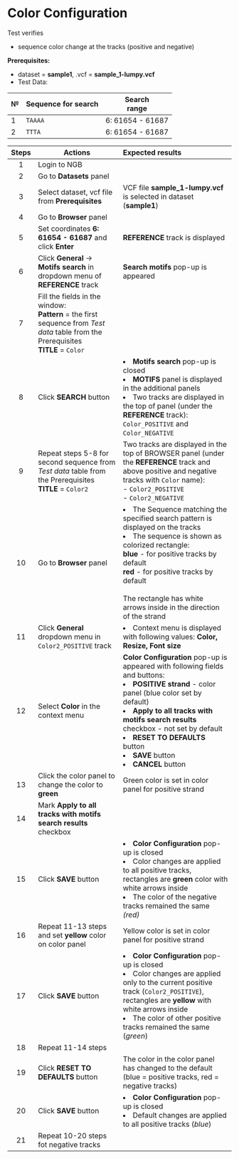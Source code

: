 # Color Configuration

Test verifies

 - sequence color change at the tracks (positive and negative)

**Prerequisites:**
- dataset = **sample1**, .vcf = **sample_1-lumpy.vcf**
- Test Data: 

| №   | Sequence for search | Search <br> range  |
|-----|---------------------|--------------------|
| 1   | `TAAAA`             | 6: 61654 - 61687 | 
| 2   | `TTTA`              | 6: 61654 - 61687 |


| Steps | Actions                                                                                                                                    | Expected results                                                                                                                                                                                                                                                                                                      |
|:-----:|--------------------------------------------------------------------------------------------------------------------------------------------|:----------------------------------------------------------------------------------------------------------------------------------------------------------------------------------------------------------------------------------------------------------------------------------------------------------------------|
|   1   | Login to NGB                                                                                                                               |                                                                                                                                                                                                                                                                                                                       |
|   2   | Go to **Datasets** panel                                                                                                                   |                                                                                                                                                                                                                                                                                                                       |
|   3   | Select dataset, vcf file from **Prerequisites**                                                                                            | VCF file **sample_1-lumpy.vcf** is selected in dataset (**sample1**)                                                                                                                                                                                                                                                  |
|   4   | Go to **Browser** panel                                                                                                                    |                                                                                                                                                                                                                                                                                                                       |
|   5   | Set coordinates **6: 61654 - 61687** and click **Enter**                                                                                   | **REFERENCE** track is displayed                                                                                                                                                                                                                                                                                      |
|   6   | Click **General** -> **Motifs search** in dropdown menu of **REFERENCE** track                                                             | **Search motifs** pop-up is appeared                                                                                                                                                                                                                                                                                  |
|   7   | Fill the fields in the window: <br>**Pattern** = the first sequence from *Test data* table from the Prerequisites  <br>**TITLE** = `Color` |                                                                                                                                                                                                                                                                                                                       |
|   8   | Click **SEARCH** button                                                                                                                    | <li> **Motifs search** pop-up is closed <li>**MOTIFS** panel is displayed in the additional panels <li> Two tracks are displayed in the top of panel (under the **REFERENCE** track): `Color_POSITIVE` and `Color_NEGATIVE`                                                                                           |
|   9   | Repeat steps 5-8 for second sequence from *Test data* table from the Prerequisites <br>**TITLE** = `Color2`                                | Two tracks are displayed in the top of BROWSER panel (under the **REFERENCE** track and above positive and negative tracks with `Color` name): <br/> - `Color2_POSITIVE`<br/>  - `Color2_NEGATIVE`                                                                                                                    |
|  10   | Go to **Browser** panel                                                                                                                    | <li> The Sequence matching the specified search pattern is displayed on the tracks <li> The sequence is shown as colorized rectangle: <br/>**blue** - for positive tracks by default <br/>**red** - for positive tracks by default </ul> <br><br>The rectangle has white arrows inside in the direction of the strand |
|  11   | Click **General** dropdown menu in `Color2_POSITIVE` track                                                                                 | <li> Context menu is displayed with following values: **Color, Resize, Font size**                                                                                                                                                                                                                                    |
|  12   | Select **Color** in the context menu                                                                                                       | **Color Configuration** pop-up is appeared with following fields and buttons: <li>**POSITIVE strand** - color panel (blue color set by default) <li> **Apply to all tracks with motifs search results** checkbox - not set by default <li> **RESET TO DEFAULTS** button <li>**SAVE** button <li> **CANCEL** button    |
|  13   | Click the color panel to change the color to **green**                                                                                     | Green color is set in color panel for positive strand                                                                                                                                                                                                                                                                 |
|  14   | Mark **Apply to all tracks with motifs search results** checkbox                                                                           |                                                                                                                                                                                                                                                                                                                       |
|  15   | Click **SAVE** button                                                                                                                      | <li> **Color Configuration** pop-up is closed <li> Color changes are applied to all positive tracks, rectangles are **green** color with white arrows inside <li>The color of the negative tracks remained the same *(red)*                                                                                           |
|  16   | Repeat 11-13 steps and set **yellow** color on color panel                                                                                 | Yellow color is set in color panel for positive strand                                                                                                                                                                                                                                                                |
|  17   | Click **SAVE** button                                                                                                                      | <li> **Color Configuration** pop-up is closed <li> Color changes are applied only to the current positive track (`Color2_POSITIVE`), rectangles are **yellow** with white arrows inside <li> The color of other positive tracks remained the same (*green*)                                                           |
|  18   | Repeat 11-14 steps                                                                                                                         |                                                                                                                                                                                                                                                                                                                       |
|  19   | Click **RESET TO DEFAULTS** button                                                                                                         | The color in the color panel has changed to the default (blue = positive tracks, red = negative tracks)                                                                                                                                                                                                               |
|  20   | Click **SAVE** button                                                                                                                      | <li> **Color Configuration** pop-up is closed <li> Default changes are applied to all positive tracks (*blue*)                                                                                                                                                                                                        |
|  21   | Repeat 10-20 steps fot negative tracks                                                                                                     |                                                                                                                                                                                                                                                                                                                       |
